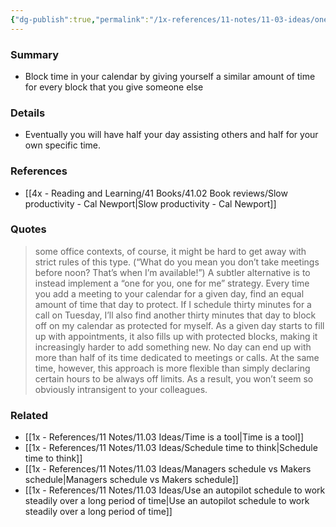 ```yaml
---
{"dg-publish":true,"permalink":"/1x-references/11-notes/11-03-ideas/one-for-me-one-for-you-method-of-time-blocking/","title":"One for me, one for you method of time blocking","created":"2025-02-28T22:47:43.268+03:00","updated":"2025-03-01T00:13:25.743+03:00"}
---
```



### Summary
- Block time in your calendar by giving yourself a similar amount of time for every block that you give someone else

### Details
- Eventually you will have half your day assisting others and half for your own specific time.

### References
- [[4x - Reading and Learning/41 Books/41.02 Book reviews/Slow productivity - Cal Newport\|Slow productivity - Cal Newport]]

### Quotes
> some office contexts, of course, it might be hard to get away with strict rules of this type. (“What do you mean you don’t take meetings before noon? That’s when I’m available!”) A subtler alternative is to instead implement a “one for you, one for me” strategy. Every time you add a meeting to your calendar for a given day, find an equal amount of time that day to protect. If I schedule thirty minutes for a call on Tuesday, I’ll also find another thirty minutes that day to block off on my calendar as protected for myself. As a given day starts to fill up with appointments, it also fills up with protected blocks, making it increasingly harder to add something new. No day can end up with more than half of its time dedicated to meetings or calls. At the same time, however, this approach is more flexible than simply declaring certain hours to be always off limits. As a result, you won’t seem so obviously intransigent to your colleagues.

### Related
- [[1x - References/11 Notes/11.03 Ideas/Time is a tool\|Time is a tool]]
- [[1x - References/11 Notes/11.03 Ideas/Schedule time to think\|Schedule time to think]]
- [[1x - References/11 Notes/11.03 Ideas/Managers schedule vs Makers schedule\|Managers schedule vs Makers schedule]]
- [[1x - References/11 Notes/11.03 Ideas/Use an autopilot schedule to work steadily over a long period of time\|Use an autopilot schedule to work steadily over a long period of time]]